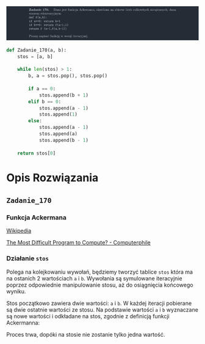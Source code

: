 <picture>
  <source srcset="../../srt/zbior_zadan/170.png" media="(prefers-color-scheme: light)">
  <source srcset="../../srt/zbior_zadan/black_170.png" media="(prefers-color-scheme: dark)">
  <img src="../../srt/zbior_zadan/black_170.png" alt="zadanie 170">
</picture>

```python
def Zadanie_170(a, b):
    stos = [a, b]

    while len(stos) > 1:
        b, a = stos.pop(), stos.pop()

        if a == 0:
            stos.append(b + 1)
        elif b == 0:
            stos.append(a - 1)
            stos.append(1)
        else:
            stos.append(a - 1)
            stos.append(a)
            stos.append(b - 1)

    return stos[0]

```
# Opis Rozwiązania

## `Zadanie_170`

### Funkcja Ackermana 
[Wikipedia](https://pl.wikipedia.org/wiki/Funkcja_Ackermanna)

[The Most Difficult Program to Compute? - Computerphile](https://www.youtube.com/watch?v=i7sm9dzFtEI&t)

### Działanie `stos`
Polega na kolejkowaniu wywołań, będziemy tworzyć tablice `stos` która ma na ostanich 2 wartościach `a` i `b`.
Wywołania są symulowane iteracyjnie poprzez odpowiednie manipulowanie stosu, aż do osiągnięcia końcowego wyniku.

Stos początkowo zawiera dwie wartości: `a` i `b`.
W każdej iteracji pobierane są dwie ostatnie wartości ze stosu.
Na podstawie wartości `a` i `b` wyznaczane są nowe wartości
i odkładane na stos, zgodnie z definicją funkcji Ackermanna:

Proces trwa, dopóki na stosie nie zostanie tylko jedna wartość.
